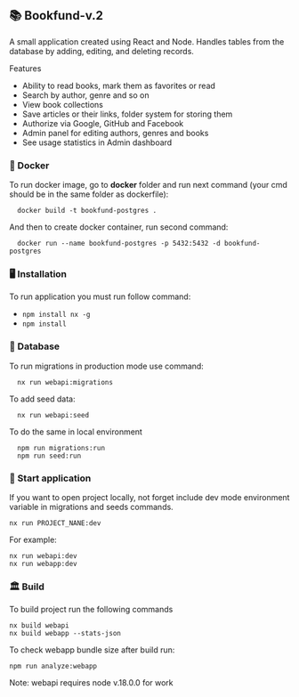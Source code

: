 ## 📚 Bookfund-v.2
A small application created using React and Node. Handles tables from the database by adding, editing, and deleting records.

Features
- Ability to read books, mark them as favorites or read
- Search by author, genre and so on
- View book collections
- Save articles or their links, folder system for storing them
- Authorize via Google, GitHub and Facebook
- Admin panel for editing authors, genres and books
- See usage statistics in Admin dashboard

### 🐋 Docker

To run docker image, go to **docker** folder and run next command (your cmd should be in the same folder as dockerfile):
```
  docker build -t bookfund-postgres .
```

And then to create docker container, run second command:
```
  docker run --name bookfund-postgres -p 5432:5432 -d bookfund-postgres
```

### 🖥️ Installation

To run application you must run follow command:
- `npm install nx -g`
- `npm install`

### 💾 Database

To run migrations in production mode use command:
```
  nx run webapi:migrations
```
To add seed data:
```
  nx run webapi:seed
```
To do the same in local environment 
```
  npm run migrations:run
  npm run seed:run
```

### 🚀 Start application

If you want to open project locally, not forget include dev mode environment variable in migrations and seeds commands.
```
nx run PROJECT_NANE:dev
```
For example:
```
nx run webapi:dev
nx run webapp:dev
```

### 🏛️ Build

To build project run the following commands
```
nx build webapi
nx build webapp --stats-json
```
To check webapp bundle size after build run:
```
npm run analyze:webapp
```

Note: webapi requires node v.18.0.0 for work
